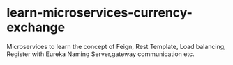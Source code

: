 # learn-microservices-currency-exchange
Microservices to learn the concept of Feign, Rest Template, Load balancing, Register with Eureka Naming Server,gateway communication etc.
